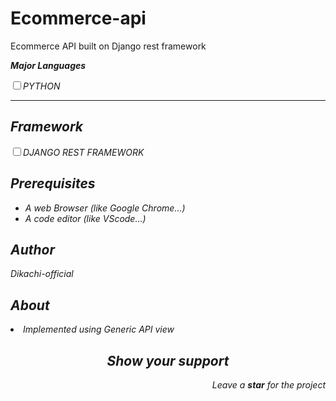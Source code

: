 # Ecommerce-api
Ecommerce API built on Django rest framework
<strong><i><p>Major Languages</p><i></strong>
<input type="checkbox"><label for="title">PYTHON</label><br>
<hr>
<h2>Framework</h2>
<input type="checkbox"><label for="title">DJANGO REST FRAMEWORK</label><br>
<h2>Prerequisites</h2>
<ul>
<li> A web Browser (like Google Chrome...)</li>
<li> A code editor (like VScode...)</li>
</ul>
<h2>Author</h2>
<p><i class="ri-account-circle-fill"></i>Dikachi-official</p>
<h2>About</h2>
<li>Implemented using Generic API view</li>
<h2 align="center">Show your support</h2>
<p align="right">Leave a <strong><i>star</i></strong> for the project</p> 


